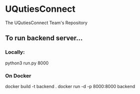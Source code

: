 # UQutiesConnect
The UQutiesConnect Team's Repository


## To run backend server...
### Locally:
python3 run.py 8000

### On Docker
docker build -t backend .
docker run -d -p 8000:8000 backend
